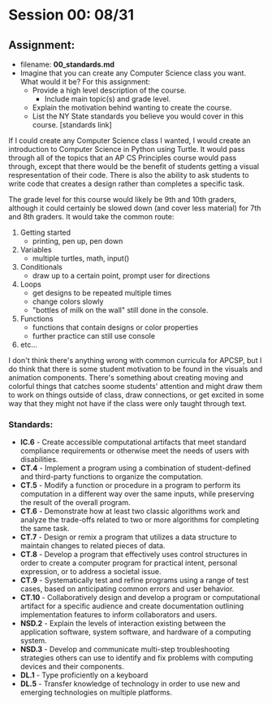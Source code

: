 # Session 00: 08/31
## Assignment:
* filename: **00_standards.md**
* Imagine that you can create any Computer Science class you want. What would it be? For this assignment:
  * Provide a high level description of the course.
    * Include main topic(s) and grade level.
  * Explain the motivation behind wanting to create the course.
  * List the NY State standards you believe you would cover in this course. [standards link]


If I could create any Computer Science class I wanted, I would create an introduction to Computer Science in Python using Turtle. It would pass through all of the topics that an AP CS Principles course would pass through, except that there would be the benefit of students getting a visual respresentation of their code. There is also the ability to ask students to write code that creates a design rather than completes a specific task. 

The grade level for this course would likely be 9th and 10th graders, although it could certainly be slowed down (and cover less material) for 7th and 8th graders. It would take the common route:
1. Getting started
    - printing, pen up, pen down
2. Variables
    - multiple turtles, math, input()
3. Conditionals
    - draw up to a certain point, prompt user for directions
4. Loops
    - get designs to be repeated multiple times
    - change colors slowly
    - "bottles of milk on the wall" still done in the console.
5. Functions
    - functions that contain designs or color properties
    - further practice can still use console
6. etc...

I don't think there's anything wrong with common curricula for APCSP, but I do think that there is some student motivation to be found in the visuals and animation components. There's something about creating moving and colorful things that catches soome students' attention and might draw them to work on things outside of class, draw connections, or get excited in some way that they might not have if the class were only taught through text. 

### Standards:
- **IC.6** - 
Create accessible computational
artifacts that meet standard
compliance requirements or otherwise
meet the needs of users with
disabilities.
- **CT.4** - Implement a program using a combination of student-defined and third-party functions to organize the computation.
- **CT.5** -
Modify a function or procedure in a
program to perform its computation in
a different way over the same inputs,
while preserving the result of the
overall program.
- **CT.6** -
Demonstrate how at least two classic
algorithms work and analyze the
trade-offs related to two or more
algorithms for completing the same
task.
- **CT.7** -
Design or remix a program that
utilizes a data structure to maintain
changes to related pieces of data.
- **CT.8** -
Develop a program that effectively
uses control structures in order to
create a computer program for
practical intent, personal expression,
or to address a societal issue.
- **CT.9** -
Systematically test and refine
programs using a range of test cases,
based on anticipating common errors
and user behavior.
- **CT.10** -
Collaboratively design and develop a
program or computational artifact for
a specific audience and create
documentation outlining
implementation features to inform
collaborators and users.
- **NSD.2** -
Explain the levels of interaction
existing between the application
software, system software, and
hardware of a computing system.
- **NSD.3** -
Develop and communicate multi-step
troubleshooting strategies others can
use to identify and fix problems with
computing devices and their
components.
- **DL.1** - 
Type proficiently on a keyboard
- **DL.5** - 
Transfer knowledge of technology in
order to use new and emerging
technologies on multiple platforms.